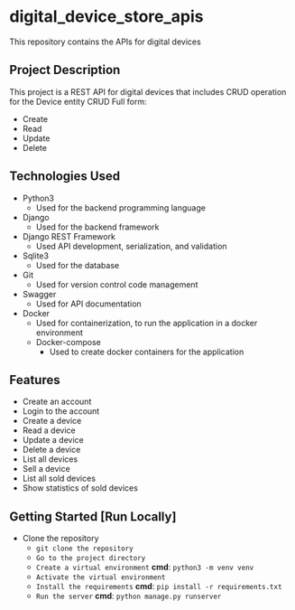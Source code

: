 # digital_device_store_apis
This repository contains the APIs for digital devices

## Project Description
This project is a REST API for digital devices 
that includes CRUD operation for the Device entity
CRUD Full form:
- Create
- Read
- Update
- Delete

## Technologies Used
- Python3
    - Used for the backend programming language
- Django
  - Used for the backend framework
- Django REST Framework
  - Used API development, serialization, and validation
- Sqlite3
  - Used for the database
- Git
  - Used for version control code management
- Swagger
  - Used for API documentation
- Docker
  - Used for containerization, to run the application in a docker environment
  - Docker-compose
    - Used to create docker containers for the application

## Features
- Create an account
- Login to the account
- Create a device
- Read a device
- Update a device
- Delete a device
- List all devices
- Sell a device
- List all sold devices
- Show statistics of sold devices

## Getting Started [Run Locally]
- Clone the repository
  - `git clone the repository`
  - `Go to the project directory`
  - `Create a virtual environment` **cmd**: `python3 -m venv venv`
  - `Activate the virtual environment`
  - `Install the requirements` **cmd**: `pip install -r requirements.txt`
  - `Run the server` **cmd**: `python manage.py runserver`
